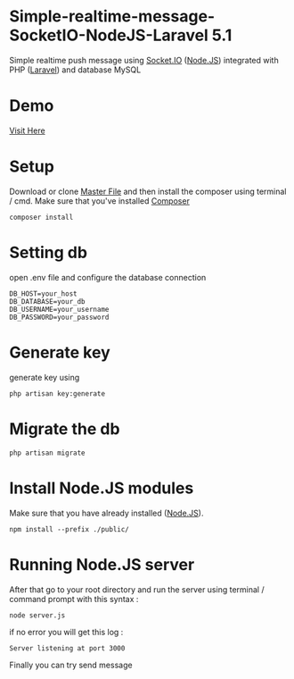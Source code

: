 # Simple-realtime-message-SocketIO-NodeJS-Laravel 5.1
Simple realtime push message using [Socket.IO](http://socket.io/) ([Node.JS](https://nodejs.org/en/)) integrated with PHP ([Laravel](http://laravel.com/)) and database MySQL

# Demo
[Visit Here](https://www.youtube.com/watch?v=54yhqN3ITEQ)

# Setup
Download or clone [Master File](https://github.com/moemoe89/Simple-realtime-message-SocketIO-NodeJS-Laravel)
and then install the composer using terminal / cmd. Make sure that you've installed [Composer](https://getcomposer.org/)
```
composer install
```
# Setting db
open .env file and configure the database connection
```
DB_HOST=your_host
DB_DATABASE=your_db
DB_USERNAME=your_username
DB_PASSWORD=your_password
```

# Generate key
generate key using
```
php artisan key:generate
```

# Migrate the db
```
php artisan migrate
```

# Install Node.JS modules
Make sure that you have already installed  ([Node.JS](https://nodejs.org/en/)).
```
npm install --prefix ./public/
```

# Running Node.JS server
After that go to your root directory and run the server using terminal / command prompt with this syntax :
```
node server.js
```
if no error you will get this log :
```
Server listening at port 3000
```
Finally you can try send message

